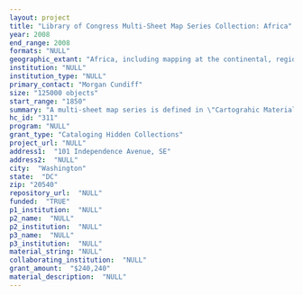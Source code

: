 ```yaml
--- 
layout: project 
title: "Library of Congress Multi-Sheet Map Series Collection: Africa"
year: 2008
end_range: 2008
formats: "NULL"
geographic_extant: "Africa, including mapping at the continental, regional, national, first-level administrative division, and city plan levels"
institution: "NULL"
institution_type: "NULL"
primary_contact: "Morgan Cundiff"
size: "125000 objects"
start_range: "1850"
summary: "A multi-sheet map series is defined in \"Cartograhic Materials: a Manual of Interpretation for AACR2\" as \"A number of related but physically separate and bibliographically distinct cartographic units intended by the producer(s) or issuing body(ies) to form a single group.\" The individual sheets normally share unifying characteristics, including a collective title and common scale, symbols, and sheet identification system. The collection of 12,000 multi-sheet map series housed in the Library of Congress comprises an estimated 2.5 million map sheets covering all parts of the world, with every country represented by a variety of topographic and thematic map series at various scales. The focus of this application is on the subset of series maps of Africa, some 125,000 map sheets. The maps are primarily published in the 20th century, but with some content and coverage issued in the 19th century. The multi-sheet map series are often serial in nature, with sheet editions issued over the life of the series. The Library of Congress has systematically collected and retained all editions of each sheet that it has been able to acquire, resulting in an unparalleled documentation of geospatial change over time."
hc_id: "311"
program: "NULL"
grant_type: "Cataloging Hidden Collections"
project_url: "NULL"
address1:  "101 Independence Avenue, SE"
address2:  "NULL"
city:  "Washington"
state:  "DC"
zip: "20540"
repository_url:  "NULL"
funded:  "TRUE"
p1_institution:  "NULL"
p2_name:  "NULL"
p2_institution:  "NULL"
p3_name:  "NULL"
p3_institution:  "NULL"
material_string: "NULL"
collaborating_institution:  "NULL"
grant_amount:  "$240,240"
material_description:  "NULL"
---
```

